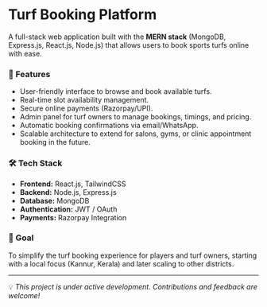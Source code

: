 # Turf Booking Platform

A full-stack web application built with the **MERN stack** (MongoDB, Express.js, React.js, Node.js) that allows users to book sports turfs online with ease.  

### 🚀 Features
- User-friendly interface to browse and book available turfs.
- Real-time slot availability management.
- Secure online payments (Razorpay/UPI).
- Admin panel for turf owners to manage bookings, timings, and pricing.
- Automatic booking confirmations via email/WhatsApp.
- Scalable architecture to extend for salons, gyms, or clinic appointment booking in the future.

### 🛠️ Tech Stack
- **Frontend:** React.js, TailwindCSS  
- **Backend:** Node.js, Express.js  
- **Database:** MongoDB  
- **Authentication:** JWT / OAuth  
- **Payments:** Razorpay Integration  

### 🎯 Goal
To simplify the turf booking experience for players and turf owners, starting with a local focus (Kannur, Kerala) and later scaling to other districts.

---

💡 *This project is under active development. Contributions and feedback are welcome!*
